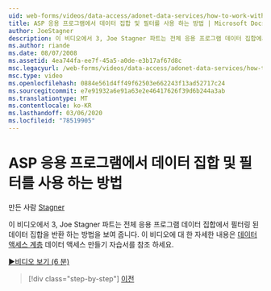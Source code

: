 ```yaml
---
uid: web-forms/videos/data-access/adonet-data-services/how-to-work-with-datasets-and-filters-from-an-asp-application
title: ASP 응용 프로그램에서 데이터 집합 및 필터를 사용 하는 방법 | Microsoft Docs
author: JoeStagner
description: 이 비디오에서 3, Joe Stagner 파트는 전체 응용 프로그램 데이터 집합에서 필터링 된 데이터 집합을 반환 하는 방법을 보여 줍니다. 추가 정보를 보려면 ...
ms.author: riande
ms.date: 08/07/2008
ms.assetid: 4ea744fa-ee7f-45a5-a0de-e3b17af67d8c
msc.legacyurl: /web-forms/videos/data-access/adonet-data-services/how-to-work-with-datasets-and-filters-from-an-asp-application
msc.type: video
ms.openlocfilehash: 0884e561d4ff49f62503e662243f13ad52717c24
ms.sourcegitcommit: e7e91932a6e91a63e2e46417626f39d6b244a3ab
ms.translationtype: MT
ms.contentlocale: ko-KR
ms.lasthandoff: 03/06/2020
ms.locfileid: "78519905"
---
```

# <a name="how-to-work-with-datasets-and-filters-from-an-asp-application"></a>ASP 응용 프로그램에서 데이터 집합 및 필터를 사용 하는 방법

만든 사람 [Stagner](https://github.com/JoeStagner)

이 비디오에서 3, Joe Stagner 파트는 전체 응용 프로그램 데이터 집합에서 필터링 된 데이터 집합을 반환 하는 방법을 보여 줍니다. 이 비디오에 대 한 자세한 내용은 [데이터 액세스 계층](../../../overview/data-access/introduction/creating-a-data-access-layer-vb.md) 데이터 액세스 만들기 자습서를 참조 하세요.

[&#9654;비디오 보기 (6 분)](https://channel9.msdn.com/Blogs/ASP-NET-Site-Videos/how-to-work-with-datasets-and-filters-from-an-asp-application)

> [!div class="step-by-step"]
> [이전](how-to-manually-bind-a-dataset-to-a-datagrid.md)
